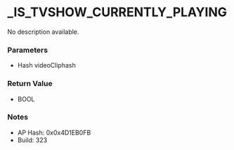 # _IS_TVSHOW_CURRENTLY_PLAYING

No description available.

### Parameters
* Hash videoCliphash

### Return Value
* BOOL

### Notes
* AP Hash: 0x0x4D1EB0FB
* Build: 323

